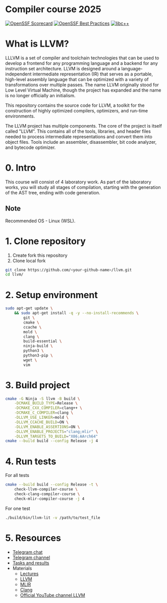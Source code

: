 # Compiler course 2025

[![OpenSSF Scorecard](https://api.securityscorecards.dev/projects/github.com/llvm/llvm-project/badge)](https://securityscorecards.dev/viewer/?uri=github.com/llvm/llvm-project)
[![OpenSSF Best Practices](https://www.bestpractices.dev/projects/8273/badge)](https://www.bestpractices.dev/projects/8273)
[![libc++](https://github.com/llvm/llvm-project/actions/workflows/libcxx-build-and-test.yaml/badge.svg?branch=main&event=schedule)](https://github.com/llvm/llvm-project/actions/workflows/libcxx-build-and-test.yaml?query=event%3Aschedule)

# What is LLVM?
LLLVM is a set of compiler and toolchain technologies that can be used to develop a frontend for any programming language and a backend for any instruction set architecture. LLVM is designed around a language-independent intermediate representation (IR) that serves as a portable, high-level assembly language that can be optimized with a variety of transformations over multiple passes. The name LLVM originally stood for Low Level Virtual Machine, though the project has expanded and the name is no longer officially an initialism.

This repository contains the source code for LLVM, a toolkit for the
construction of highly optimized compilers, optimizers, and run-time
environments.

The LLVM project has multiple components. The core of the project is
itself called "LLVM". This contains all of the tools, libraries, and header
files needed to process intermediate representations and convert them into
object files. Tools include an assembler, disassembler, bit code analyzer, and
bytecode optimizer.

# 0. Intro
This course will consist of 4 laboratory work. As part of the laboratory works, you will study all stages of compilation, starting with the generation of the AST tree, ending with code generation.

## Note
Recommended OS - Linux (WSL).

# 1. Clone repository
1. Create fork this repository
2. Clone local fork
```bash
git clone https://github.com/<your-github-name>/llvm.git
cd llvm/
```

# 2. Setup environment
```bash
sudo apt-get update \
    && sudo apt-get install -q -y --no-install-recommends \
        git \
        cmake \
        ccache \
        mold \
        clang \
        build-essential \
        ninja-build \
        python3 \
        python3-pip \
        wget \
        vim
```

# 3. Build project
```bash
cmake -G Ninja -S llvm -B build \
    -DCMAKE_BUILD_TYPE=Release \
    -DCMAKE_CXX_COMPILER=clang++ \
    -DCMAKE_C_COMPILER=clang \
    -DLLVM_USE_LINKER=mold \
    -DLLVM_CCACHE_BUILD=ON \
    -DLLVM_ENABLE_ASSERTIONS=ON \
    -DLLVM_ENABLE_PROJECTS="clang;mlir" \
    -DLLVM_TARGETS_TO_BUILD="X86;AArch64"
cmake --build build --config Release -j 4
```
# 4. Run tests
For all tests
```bash
cmake --build build --config Release -t \
    check-llvm-compiler-course \
    check-clang-compiler-course \
    check-mlir-compiler-course -j 4
```
For one test
```bash
./build/bin/llvm-lit -v /path/to/test_file
```
# 5. Resources
- [Telegram сhat][chat]
- [Telegram сhannel][channel]
- [Tasks and results][results]
- Materials
    - [Lectures][lecture]
    - [LLVM][llvm]
    - [MLIR][mlir]
    - [Clang][clang]
    - [Official YouTube channel LLVM][youtube_llvm]

<!-- LINKS -->
<!-- Tasks and results -->
[results]: results
<!-- Contacts -->
[channel]: channel
[chat]: chat
<!-- Materials -->
[lecture]: https://github.com/NN-complr-tech/Complr-course-lectures
[llvm]: https://llvm.org/
[mlir]: https://mlir.llvm.org/
[clang]: https://clang.llvm.org/
[youtube_llvm]: https://www.youtube.com/@LLVMPROJ
